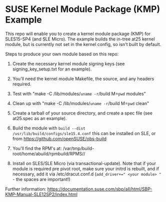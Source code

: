 SUSE Kernel Module Package (KMP) Example
========================================

This repo will enable you to create a kernel module package (KMP) for SLES15-SP4 (and SLE Micro). The example builds the in-tree at25 kernel module, but is currently not set in the kernel config, so isn't built by default.

Steps to produce your own module based on this repo:

1. Create the necessary kernel module signing keys (see signing_key_setup.txt for an example).

2. You'll need the kernel module Makefile, the source, and any headers required.

3. Test with "make -C /lib/modules/`uname -r`/build M=`pwd` modules"

4. Clean up with "make -C /lib/modules/`uname -r`/build M=`pwd` clean"

5. Create a tarball of your source directory, and create a spec file (see at25.spec as an example).

6. Build the module with `build --dist /usr/lib/build/configs/sle15.4.conf` this can be installed on SLE, or from https://github.com/openSUSE/obs-build

7. You'll find the RPM's at: /var/tmp/build-root/home/abuild/rpmbuild/RPMS/<arch>/

8. Install on SLES/SLE Micro (via transactional-update). Note that if your module is required pre pivot root, make sure your initrd is rebuilt, and if necessary, add it via /etc/dracut.conf.d (`add_driver+=" <your module> "` - the spaces are important!)

Further information: https://documentation.suse.com/sbp/all/html/SBP-KMP-Manual-SLE12SP2/index.html

